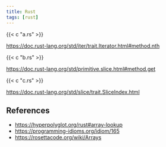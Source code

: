 ```yaml
---
title: Rust
tags: [rust]
---
```


{{< c "a.rs" >}}

<https://doc.rust-lang.org/std/iter/trait.Iterator.html#method.nth>

{{< c "b.rs" >}}

<https://doc.rust-lang.org/std/primitive.slice.html#method.get>

{{< c "c.rs" >}}

<https://doc.rust-lang.org/std/slice/trait.SliceIndex.html>

## References

- <https://hyperpolyglot.org/rust#array-lookup>
- <https://programming-idioms.org/idiom/165>
- <https://rosettacode.org/wiki/Arrays>
